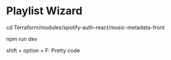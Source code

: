 # Playlist Wizard
cd Terraform/modules/spotify-auth-react/music-metadata-front

npm run dev

shift + option + F: Pretty code